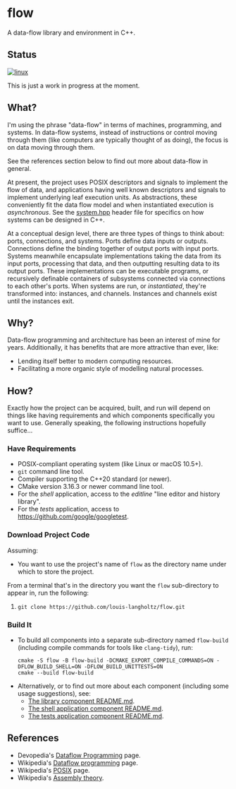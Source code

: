# flow

A data-flow library and environment in C++.

## Status

[![linux](https://github.com/louis-langholtz/flow/actions/workflows/linux.yml/badge.svg)](https://github.com/louis-langholtz/flow/actions/workflows/linux.yml)

This is just a work in progress at the moment.

## What?

I'm using the phrase "data-flow" in terms of machines, programming, and systems.
In data-flow systems, instead of instructions or control moving through them
(like computers are typically thought of as doing),
the focus is on data moving through them.

See the references section below to find out more about data-flow in general.

At present, the project uses POSIX descriptors and signals to implement the flow
of data, and applications having well known descriptors and signals to implement
underlying leaf execution units. As abstractions, these conveniently fit the
data flow model and when instantiated execution is _asynchronous_.
See the [system.hpp](library/include/flow/system.hpp) header file for specifics
on how systems can be designed in C++.

At a conceptual design level, there are three types of things to think about:
ports, connections, and systems. Ports define data inputs or outputs.
Connections define the binding together of output ports with input ports.
Systems meanwhile encapsulate implementations taking the data from its input
ports, processing that data, and then outputting resulting data to its output
ports. These implementations can be executable programs, or recursively
definable containers of subsystems connected via connections to each other's
ports. When systems are run, or _instantiated_, they're transformed into:
instances, and channels. Instances and channels exist until the instances exit.

## Why?

Data-flow programming and architecture has been an interest of mine for years.
Additionally, it has benefits that are more attractive than ever, like:
- Lending itself better to modern computing resources.
- Facilitating a more organic style of modelling natural processes.

## How?

Exactly how the project can be acquired, built, and run will depend on things
like having requirements and which components specifically you want to use.
Generally speaking, the following instructions hopefully suffice...

### Have Requirements

- POSIX-compliant operating system (like Linux or macOS 10.5+).
- `git` command line tool.
- Compiler supporting the C++20 standard (or newer).
- CMake version 3.16.3 or newer command line tool.
- For the *shell* application, access to the _editline_
  "line editor and history library".
- For the *tests* application, access to https://github.com/google/googletest.

### Download Project Code

Assuming:
- You want to use the project's name of `flow` as the directory name under which
  to store the project.

From a terminal that's in the directory you want the `flow` sub-directory to
appear in, run the following:
1. `git clone https://github.com/louis-langholtz/flow.git`

### Build It

- To build all components into a separate sub-directory named `flow-build`
  (including compile commands for tools like `clang-tidy`), run:
  ```
  cmake -S flow -B flow-build -DCMAKE_EXPORT_COMPILE_COMMANDS=ON -DFLOW_BUILD_SHELL=ON -DFLOW_BUILD_UNITTESTS=ON
  cmake --build flow-build
  ```
- Alternatively, or to find out more about each component (including some usage
  suggestions), see:
  - [The library component README.md](library/README.md).
  - [The shell application component README.md](shell/README.md).
  - [The tests application component README.md](tests/README.md).

## References

- Devopedia's [Dataflow Programming](https://devopedia.org/dataflow-programming) page.
- Wikipedia's [Dataflow programming](https://en.wikipedia.org/wiki/Dataflow_programming) page.
- Wikipedia's [POSIX](https://en.wikipedia.org/wiki/POSIX) page.
- Wikipedia's [Assembly theory](https://en.m.wikipedia.org/wiki/Assembly_theory).
